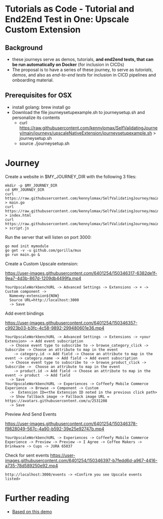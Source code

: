# Tutorials as Code - Tutorial and End2End Test in One: Upscale Custom Extension

## Background
- these journeys serve as demos, tutorials, **and end2end tests, that can be run automatically on Docker** (for inclusion in CICDs)
- The proposal is to have a series of these journey, to  serve as *tutorials*, *demos*, and also as *end-to-end tests* for inclusion in CICD pipelines and onboarding material.

## Prerequisites for OSX

- install golang: brew install go
- Download the file journeysetupexample.sh to journeysetup.sh and personalize its contents
  - curl https://raw.githubusercontent.com/kennylomax/SelfValidatingJourney/main/journeys/upscaleNativeExtension/journeysetupexample.sh > journeysetup.sh
  - source ./journeysetup.sh

# Journey

Create a website in $MY_JOURNEY_DIR with the following 3 files:
```commands
mkdir -p $MY_JOURNEY_DIR
cd $MY_JOURNEY_DIR
curl https://raw.githubusercontent.com/kennylomax/SelfValidatingJourney/main/journeys/upscaleCustomExtension/material/main.go > main.go
curl https://raw.githubusercontent.com/kennylomax/SelfValidatingJourney/main/journeys/upscaleCustomExtension/material/index.html > index.html
curl https://raw.githubusercontent.com/kennylomax/SelfValidatingJourney/main/journeys/upscaleCustomExtension/material/script.js > script.js
```

Run the server that will listen on port 3000:
```commands
go mod init mymodule
go get -v -u github.com/gorilla/mux
go run main.go &
```

Create a Custom Upscale extension:

https://user-images.githubusercontent.com/6401254/150346317-6382de1f-9ea7-4d3b-867d-1209db4499fa.mp4


```clickpath:CreateCustomExtension
YourUpscaleWorkbenchURL -> Advanced Settings -> Extensions -> + -> Custom component ->
  Name=my-extension${NOW}
  Source URL=http://localhost:3000
  -> Save
``` 

Add event bindings

https://user-images.githubusercontent.com/6401254/150346357-c9923b03-b3fc-4c58-9892-299480601e36.mp4


```clickpath:AddEventBindings
YourUpscaleWorkbenchURL -> Advanced Settings -> Extensions -> <your Extension> -> Add event subscription 
  -> Choose event type to subscribe to -> browse_category_click -> Subscribe -> Choose an attribute to map in the event 
    -> category.id -> Add field -> Choose an attribute to map in the event -> category.name -> Add field -> Add event subscription 
  -> Choose event type to subscribe to -> browse_product_click -> Subscribe ->  Choose an attribute to map in the event
    -> product.id -> Add field -> Choose an attribute to map in the event -> product  -> Add field 
  -> Save
YourUpscaleWorkbenchURL -> Experiences -> Coffeefy Mobile Commerce Experience -> Browse -> Component -> Custom 
  ->  Extension ID=<the Extension ID noted in the previous click path>
  -> Show fallback image -> Fallback image URL = https://avatars.githubusercontent.com/u/2531208
  -> Save
``` 

Preview And Send Events

https://user-images.githubusercontent.com/6401254/150346378-f9828049-567c-4a90-b592-39e25e92747b.mp4


```clickpath:@PreviewAndSendEvents
YourUpscaleWorkbenchURL -> Experiences -> Coffeefy Mobile Commerce Experience -> Preview -> Preview -> I Agree -> Coffee Makers -> Drinkware -> Cups -> JURA 65037
```

Check for sent events
https://user-images.githubusercontent.com/6401254/150346397-b7fedd6d-a967-4416-a735-78d589250e92.mp4
```clickpath:@CheckForEvents
http://localhost:3000/events -> <Confirm you see Upscale events listed>
```
# Further reading
- [Based on this demo](https://help.sap.com/viewer/0160c41e0de84b218d05bc1185213d1d/SHIP/en-US/f542f9dc2d744b28b471ca6f044d832c.html)
